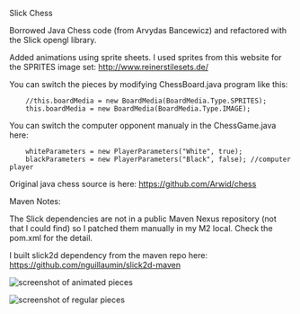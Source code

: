 Slick Chess

Borrowed Java Chess code (from Arvydas Bancewicz) and refactored with the Slick opengl library.

Added animations using sprite sheets.
I used sprites from this website for the SPRITES image set: http://www.reinerstilesets.de/

You can switch the pieces by modifying ChessBoard.java program like this:

		//this.boardMedia = new BoardMedia(BoardMedia.Type.SPRITES);
		this.boardMedia = new BoardMedia(BoardMedia.Type.IMAGE);
		
You can switch the computer opponent manualy in the ChessGame.java here:

		whiteParameters = new PlayerParameters("White", true);
		blackParameters = new PlayerParameters("Black", false); //computer player
		
Original java chess source is here:
https://github.com/Arwid/chess

Maven Notes:

The Slick dependencies are not in a public Maven Nexus repository (not that I could find) so I patched them manually in my M2 local.
Check the pom.xml for the detail. 

I built slick2d dependency from the maven repo here:
https://github.com/nguillaumin/slick2d-maven

![screenshot of animated pieces](https://raw.github.com/pantinor/slick-chessp/master/chess2.png)

![screenshot of regular pieces](https://raw.github.com/pantinor/slick-chessp/master/chess1.png)








